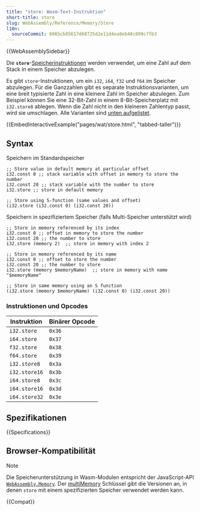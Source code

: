 ```yaml
---
title: "store: Wasm-Text-Instruktion"
short-title: store
slug: WebAssembly/Reference/Memory/Store
l10n:
  sourceCommit: 0865cb85617d68725d2e11d4ea8eb48c099c7fb3
---
```


{{WebAssemblySidebar}}

Die **`store`**-[Speicherinstruktionen](/de/docs/WebAssembly/Reference/Memory) werden verwendet, um eine Zahl auf dem Stack in einem Speicher abzulegen.

Es gibt `store`-Instruktionen, um ein `i32`, `i64`, `f32` und `f64` im Speicher abzulegen. Für die Ganzzahlen gibt es separate Instruktionsvarianten, um eine breit typisierte Zahl in eine kleinere Zahl im Speicher abzulegen. Zum Beispiel können Sie eine 32-Bit-Zahl in einem 8-Bit-Speicherplatz mit `i32.store8` ablegen. Wenn die Zahl nicht in den kleineren Zahlentyp passt, wird sie umschlagen. Alle Varianten sind [unten aufgelistet](#instruktionen_und_opcodes).

{{EmbedInteractiveExample("pages/wat/store.html", "tabbed-taller")}}

## Syntax

Speichern im Standardspeicher

```wasm
;; Store value in default memory at particular offset
i32.const 0 ;; stack variable with offset in memory to store the number
i32.const 20 ;; stack variable with the number to store
i32.store ;; store in default memory

;; Store using S-function (same values and offset)
(i32.store (i32.const 0) (i32.const 20))
```

Speichern in spezifiziertem Speicher (falls Multi-Speicher unterstützt wird)

```wasm
;; Store in memory referenced by its index
i32.const 0 ;; offset in memory to store the number
i32.const 20 ;; the number to store
i32.store (memory 2)  ;; store in memory with index 2

;; Store in memory referenced by its name
i32.const 0 ;; offset to store the number
i32.const 20 ;; the number to store
i32.store (memory $memoryName)  ;; store in memory with name "$memoryName"

;; Store in same memory using an S function
(i32.store (memory $memoryName) (i32.const 0) (i32.const 20))
```

### Instruktionen und Opcodes

| Instruktion   | Binärer Opcode |
| ------------- | -------------- |
| `i32.store`   | `0x36`         |
| `i64.store`   | `0x37`         |
| `f32.store`   | `0x38`         |
| `f64.store`   | `0x39`         |
| `i32.store8`  | `0x3a`         |
| `i32.store16` | `0x3b`         |
| `i64.store8`  | `0x3c`         |
| `i64.store16` | `0x3d`         |
| `i64.store32` | `0x3e`         |

## Spezifikationen

{{Specifications}}

## Browser-Kompatibilität

> [!NOTE]
> Die Speicherunterstützung in Wasm-Modulen entspricht der JavaScript-API [`WebAssembly.Memory`](/de/docs/WebAssembly/JavaScript_interface/Memory).
> Der [multiMemory](#webassembly.multimemory) Schlüssel gibt die Versionen an, in denen `store` mit einem spezifizierten Speicher verwendet werden kann.

{{Compat}}

